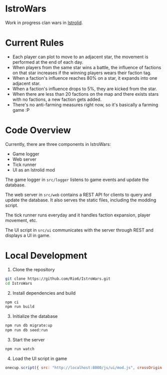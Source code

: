 # IstroWars

Work in progress clan wars in [Istrolid](http://www.istrolid.com).

# Current Rules
- Each player can plot to move to an adjacent star, the movement is performed
  at the end of each day.
- When players from the same star wins a battle, the influence of factions on
  that star increases if the winning players wears their faction tag.
- When a faction's influence reaches 80% on a star, it expands into one
  adjacent star.
- When a faction's influence drops to 5%, they are kicked from the star.
- When there are less than 20 factions on the map and there exists stars with
  no factions, a new faction gets added.
- There's no anti-farming measures right now, so it's basically a farming game :P

# Code Overview
Currently, there are three components in IstroWars:
- Game logger
- Web server
- Tick runner
- UI as an Istrolid mod

The game logger in `src/logger` listens to game events and update the database.

The web server in `src/web` contains a REST API for clients to query and update the database.
It also serves the static files, including the modding script.

The tick runner runs everyday and it handles faction expansion, player movement, etc.

The UI script in `src/ui` communicates with the server through REST and displays a UI in game.

# Local Development
1. Clone the repository
```sh
git clone https://github.com/Rio6/IstroWars.git
cd IstroWars
```

2. Install dependencies and build
```sh
npm ci
npm run build
```

3. Initialize the database
```sh
npm run db migrate:up
npm run db seed:run
```

3. Start the server
```sh
npm run watch
```

4. Load the UI script in game
```javascript
onecup.script({ src: "http://localhost:8000/js/ui/mod.js", crossOrigin: "anonymous"})
```
